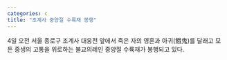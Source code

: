 ```yaml
---
categories: c
title: "조계사 중양절 수륙재 봉행"
---
```

  4일 오전 서울 종로구 조계사 대웅전 앞에서 죽은 자의 영혼과 아귀(餓鬼)를 달래고 모든 중생의 고통을 위로하는 불교의례인 중양절 수륙재가 봉행되고 있다.